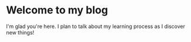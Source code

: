 # Welcome to my blog

I'm glad you're here. I plan to talk about my learning process as I discover new things!
